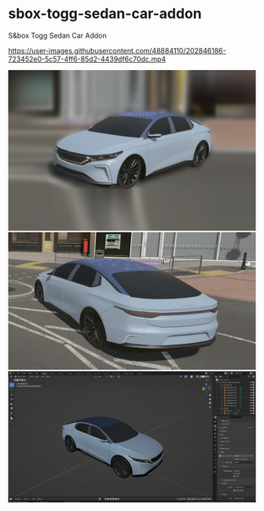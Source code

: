 # sbox-togg-sedan-car-addon
S&amp;box Togg Sedan Car Addon

https://user-images.githubusercontent.com/48884110/202846186-723452e0-5c57-4ff6-85d2-4439df6c70dc.mp4

![Togg in s&box](https://github.com/sbox-community/sbox-togg-sedan-car-addon/blob/main/togg2.png)
![Togg in s&box](https://github.com/sbox-community/sbox-togg-sedan-car-addon/blob/main/togg3.png)
![Togg in Blender](https://github.com/sbox-community/sbox-togg-sedan-car-addon/blob/main/togg1.png)
